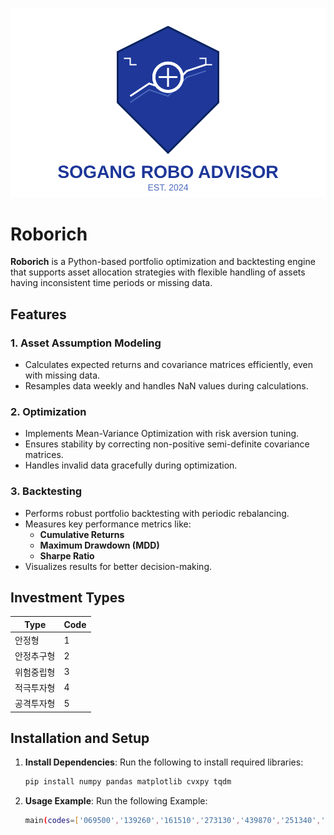 ![Sogang Robo Logo](sogang-robo-logo-professional.svg)

# Roborich

**Roborich** is a Python-based portfolio optimization and backtesting engine that supports asset allocation strategies with flexible handling of assets having inconsistent time periods or missing data.

## Features

### 1. **Asset Assumption Modeling**
- Calculates expected returns and covariance matrices efficiently, even with missing data.
- Resamples data weekly and handles NaN values during calculations.

### 2. **Optimization**
- Implements Mean-Variance Optimization with risk aversion tuning.
- Ensures stability by correcting non-positive semi-definite covariance matrices.
- Handles invalid data gracefully during optimization.

### 3. **Backtesting**
- Performs robust portfolio backtesting with periodic rebalancing.
- Measures key performance metrics like:
  - **Cumulative Returns**
  - **Maximum Drawdown (MDD)**
  - **Sharpe Ratio**
- Visualizes results for better decision-making.

## Investment Types

| Type               | Code |
|--------------------|------|
| 안정형              | 1    |
| 안정추구형          | 2    |
| 위험중립형          | 3    |
| 적극투자형          | 4    |
| 공격투자형          | 5    |

## Installation and Setup

1. **Install Dependencies**:
   Run the following to install required libraries:
   ```bash
   pip install numpy pandas matplotlib cvxpy tqdm

2. **Usage Example**:
   Run the following Example:
   ```bash
   main(codes=['069500','139260','161510','273130','439870','251340','114260'], risk_level=5, investor_goal=4)
